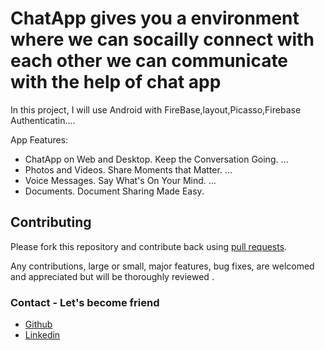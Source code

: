 # ChatApp gives you a environment where we can socailly connect with each other we can communicate with the help of chat app

In this project, I will use Android with  FireBase,layout,Picasso,Firebase Authenticatin....
 
App Features: 

* ChatApp on Web and Desktop. Keep the Conversation Going. ...
* Photos and Videos. Share Moments that Matter. ...
* Voice Messages. Say What's On Your Mind. ...
* Documents. Document Sharing Made Easy.

 
## Contributing

Please fork this repository and contribute back using
[pull requests](https://github.com/Amirkhan5949/ChatApp/pulls).

Any contributions, large or small, major features, bug fixes, are welcomed and appreciated
but will be thoroughly reviewed .

### Contact - Let's become friend
 - [Github](https://github.com/Amirkhan5949)
- [Linkedin](https://www.linkedin.com/in/aamir-khan-710185197/)

